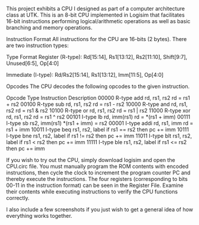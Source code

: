 This project exhibits a CPU I designed as part of a computer architecture class at UTK. This is an 8-bit CPU implemented in Logisim that facilitates 16-bit instructions performing logical/arithmetic operations as well as basic branching and memory operations.

Instruction Format
All instructions for the CPU are 16-bits (2 bytes). There are two instruction types:

Type	Format
Register (R-type):	Rd[15:14], Rs1[13:12], Rs2[11:10], Shift[9:7], Unused[6:5], Op[4:0]

Immediate (I-type):	Rd/Rs2[15:14], Rs1[13:12], Imm[11:5], Op[4:0]

Opcodes
The CPU decodes the following opcodes to the given instruction.

Opcode	Type	Instruction	Description
00000	R-type	add rd, rs1, rs2	rd = rs1 + rs2
00100	R-type	sub rd, rs1, rs2	rd = rs1 - rs2
10000	R-type	and rd, rs1, rs2	rd = rs1 & rs2
10100	R-type	or rd, rs1, rs2	rd = rs1 | rs2
11000	R-type	xor rd, rs1, rs2	rd = rs1 ^ rs2
00101	I-type	lb rd, imm(rs1)	rd = *(rs1 + imm)
00111	I-type	sb rs2, imm(rs1)	*(rs1 + imm) = rs2
00001	I-type	addi rd, rs1, imm	rd = rs1 + imm
10011	I-type	beq rs1, rs2, label	if rs1 == rs2 then pc += imm
10111	I-type	bne rs1, rs2, label	if rs1 != rs2 then pc += imm
11011	I-type	blt rs1, rs2, label	if rs1 < rs2 then pc += imm
11111	I-type	ble rs1, rs2, label	if rs1 <= rs2 then pc += imm

If you wish to try out the CPU, simply download logisim and open the CPU.circ file. You must manually program the ROM contents with encoded instructions, then cycle the clock to increment the program counter PC and thereby execute the instructions. The four registers (corresponding to bits 00-11 in the instruction format) can be seen in the Register File. Examine their contents while executing instructions to verify the CPU functions correctly.

I also include a few screenshots if you just wish to get a general idea of how everything works together.

